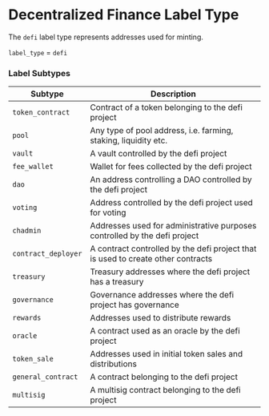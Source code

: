 # Decentralized Finance Label Type

The `defi` label type represents addresses used for minting.

`label_type` = `defi`



### Label Subtypes

| Subtype             | Description                                                                      |
| ------------------- | -------------------------------------------------------------------------------- |
| `token_contract`    | Contract of a token belonging to the defi project                                |
| `pool`              | Any type of pool address, i.e. farming, staking, liquidity etc.                  |
| `vault`             | A vault controlled by the defi project                                           |
| `fee_wallet`        | Wallet for fees collected by the defi project                                    |
| `dao`               | An address controlling a DAO controlled by the defi project                      |
| `voting`            | Address controlled by the defi project used for voting                           |
| `chadmin`           | Addresses used for administrative purposes controlled by the defi project        |
| `contract_deployer` | A contract controlled by the defi project that is used to create other contracts |
| `treasury`          | Treasury addresses where the defi project has a treasury                         |
| `governance`        | Governance addresses where the defi project has governance                       |
| `rewards`           | Addresses used to distribute rewards                                             |
| `oracle`            | A contract used as an oracle by the defi project                                 |
| `token_sale`        | Addresses used in initial token sales and distributions                          |
| `general_contract`  | A contract belonging to the defi project                                         |
| `multisig`          | A multisig contract belonging to the defi project                                |
